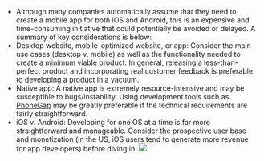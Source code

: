 * Although many companies automatically assume that they need to create a mobile app for both iOS and Android, this is an expensive and time-consuming initiative that could potentially be avoided or delayed.  A summary of key considerations is below:
* Desktop website, mobile-optimized website, or app: Consider the main use cases (desktop v. mobile) as well as the functionality needed to create a minimum viable product.  In general, releasing a less-than-perfect product and incorporating real customer feedback is preferable to developing a product in a vacuum.
* Native app: A native app is extremely resource-intensive and may be susceptible to bugs/instability.  Using development tools such as [PhoneGap](http://phonegap.com) may be greatly preferable if the technical requirements are fairly straightforward.
* iOS v. Android: Developing for one OS at a time is far more straightforward and manageable.  Consider the prospective user base and monetization (in the US, iOS users tend to generate more revenue for app developers) before diving in.
![](http://buzztala.com/wp-content/uploads/2013/06/Android.Apple_.001.png)
